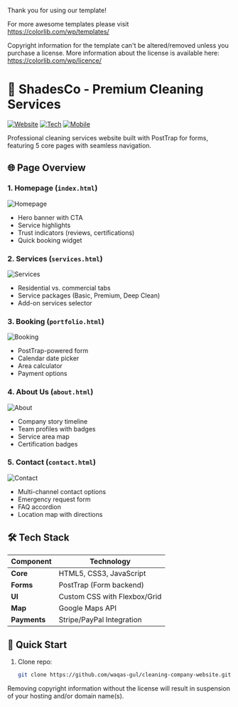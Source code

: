 Thank you for using our template!

For more awesome templates please visit https://colorlib.com/wp/templates/

Copyright information for the template can't be altered/removed unless you purchase a license.
More information about the license is available here: https://colorlib.com/wp/licence/
# 🧹 ShadesCo - Premium Cleaning Services

[![Website](https://img.shields.io/badge/LIVE-shadesco.ae-%2300A1E1)](https://shadesco.ae)
[![Tech](https://img.shields.io/badge/HTML5/CSS3/JS-ES6+-%23E34F26)](https://developer.mozilla.org)
[![Mobile](https://img.shields.io/badge/Mobile_Optimized-Yes-%2342b983)]()

Professional cleaning services website built with PostTrap for forms, featuring 5 core pages with seamless navigation.

## 🌐 Page Overview

### 1. **Homepage** (`index.html`)
![Homepage](/HOME.png)
- Hero banner with CTA
- Service highlights
- Trust indicators (reviews, certifications)
- Quick booking widget

### 2. **Services** (`services.html`)
![Services](/services.png)
- Residential vs. commercial tabs
- Service packages (Basic, Premium, Deep Clean)
- Add-on services selector

### 3. **Booking** (`portfolio.html`)
![Booking](/portfoli.png)
- PostTrap-powered form
- Calendar date picker
- Area calculator
- Payment options

### 4. **About Us** (`about.html`)
![About](/about.png)
- Company story timeline
- Team profiles with badges
- Service area map
- Certification badges

### 5. **Contact** (`contact.html`)
![Contact](/contact.png)
- Multi-channel contact options
- Emergency request form
- FAQ accordion
- Location map with directions

## 🛠 Tech Stack

| Component | Technology |
|-----------|------------|
| **Core** | HTML5, CSS3, JavaScript |
| **Forms** | PostTrap (Form backend) |
| **UI** | Custom CSS with Flexbox/Grid |
| **Map** | Google Maps API |
| **Payments** | Stripe/PayPal Integration |

## 🚀 Quick Start

1. Clone repo:
   ```bash
   git clone https://github.com/waqas-gul/cleaning-company-website.git
Removing copyright information without the license will result in suspension of your hosting and/or domain name(s).
